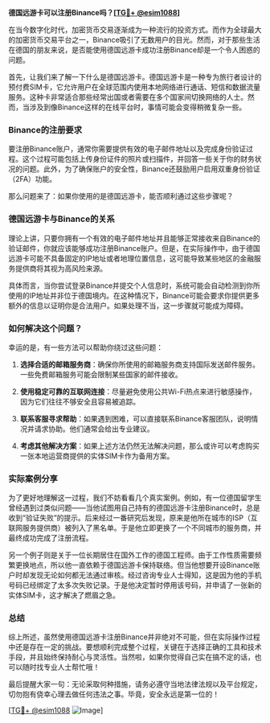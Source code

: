 **德国远游卡可以注册Binance吗？[[TG💪+ @esim1088](https://t.me/s/esim1088)]**

在当今数字化时代，加密货币交易逐渐成为一种流行的投资方式。而作为全球最大的加密货币交易平台之一，Binance吸引了无数用户的目光。然而，对于那些生活在德国的朋友来说，是否能使用德国远游卡成功注册Binance却是一个令人困惑的问题。

首先，让我们来了解一下什么是德国远游卡。德国远游卡是一种专为旅行者设计的预付费SIM卡，它允许用户在全球范围内使用本地网络进行通话、短信和数据流量服务。这种卡非常适合那些经常出国或者需要在多个国家间切换网络的人士。然而，当涉及到像Binance这样的在线平台时，事情可能会变得稍微复杂一些。

### Binance的注册要求

要注册Binance账户，通常你需要提供有效的电子邮件地址以及完成身份验证过程。这个过程可能包括上传身份证件的照片或扫描件，并回答一些关于你的财务状况的问题。此外，为了确保账户的安全性，Binance还鼓励用户启用双重身份验证（2FA）功能。

那么问题来了：如果你使用的是德国远游卡，能否顺利通过这些步骤呢？

### 德国远游卡与Binance的关系

理论上讲，只要你拥有一个有效的电子邮件地址并且能够正常接收来自Binance的验证邮件，你就应该能够成功注册Binance账户。但是，在实际操作中，由于德国远游卡可能不具备固定的IP地址或者地理位置信息，这可能导致某些地区的金融服务提供商将其视为高风险来源。

具体而言，当你尝试登录Binance并提交个人信息时，系统可能会自动检测到你所使用的IP地址并非位于德国境内。在这种情况下，Binance可能会要求你提供更多额外的信息以证明你是合法用户。如果处理不当，这一步骤就可能成为障碍。

### 如何解决这个问题？

幸运的是，有一些方法可以帮助你绕过这些问题：

1. **选择合适的邮箱服务商**：确保你所使用的邮箱服务商支持国际发送邮件服务。一些免费邮箱服务可能会限制某些国家的邮件接收。
   
2. **使用稳定可靠的互联网连接**：尽量避免使用公共Wi-Fi热点来进行敏感操作，因为它们往往不够安全且容易被追踪。

3. **联系客服寻求帮助**：如果遇到困难，可以直接联系Binance客服团队，说明情况并请求协助。他们通常会给出专业建议。

4. **考虑其他解决方案**：如果上述方法仍然无法解决问题，那么或许可以考虑购买一张本地运营商提供的实体SIM卡作为备用方案。

### 实际案例分享

为了更好地理解这一过程，我们不妨看看几个真实案例。例如，有一位德国留学生曾经遇到过类似问题——当他试图用自己持有的德国远游卡注册Binance时，总是收到“验证失败”的提示。后来经过一番研究后发现，原来是他所在城市的ISP（互联网服务提供商）被列入了黑名单。于是他立即更换了一个不同城市的服务商，并最终成功完成了注册流程。

另一个例子则是关于一位长期居住在国外工作的德国工程师。由于工作性质需要频繁更换地点，所以他一直依赖于德国远游卡保持联络。但当他想要开设Binance账户时却发现无论如何都无法通过审核。经过咨询专业人士得知，这是因为他的手机号码已经绑定了太多次失败记录。于是他决定暂时停用该号码，并申请了一张新的实体SIM卡，这才解决了燃眉之急。

### 总结

综上所述，虽然使用德国远游卡注册Binance并非绝对不可能，但在实际操作过程中还是存在一定的挑战。要想顺利完成整个过程，关键在于选择正确的工具和技术手段，并且始终保持耐心与灵活性。当然啦，如果你觉得自己实在搞不定的话，也可以随时找专业人士帮忙哦！

最后提醒大家一句：无论采取何种措施，请务必遵守当地法律法规以及平台规定，切勿抱有侥幸心理去做任何违法之事。毕竟，安全永远是第一位的！

[[TG💪+ @esim1088](https://t.me/s/esim1088) ![Image](https://i.postimg.cc/4NQfJmqS/Snipaste-2025-05-13-00-14-12.png)]